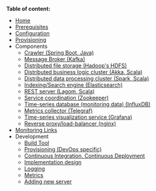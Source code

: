 **Table of content:**
* [Home](/)
* [Prerequisites](/prerequisites)
* [Configuration](/configuration)
* [Provisioning](/provisioning)
* Components
	* [Crawler (Spring Boot, Java)](/components/crawler)
	* [Message Broker (Kafka)](/components/kafka)
	* [Distributed file storage (Hadoop's HDFS)](/components/hadoop-hdfs)
	* [Distributed business logic cluster (Akka, Scala)](/components/akka)
	* [Distributed data processing cluster (Spark, Scala)](/components/spark)
	* [Indexing/Search engine (Elasticsearch)](/components/elasticsearch)
	* [REST server (Lagom, Scala)](/components/rest)
	* [Service coordination (Zookeeper)](/components/zookeeper)
	* [Time-series database (monitoring data) (InfluxDB)](/components/influxdb)
	* [Metrics collector (Telegraf)](/components/telegraf)
	* [Time-series visualization service (Grafana)](/components/grafana)
	* [Reverse proxy/load-balancer (nginx)](/components/nginx)
* [Monitoring Links](/monitoring_links)
* Development
	* [Build Tool](/build-tool)
	* [Provisioning (DevOps specific)](/provisioning_devops)
	* [Continuous Integration, Continuous Deployment](ci_cd)
	* [Implementation design](/implementation_design)
	* [Logging](/logging)
	* [Metrics](/metrics)
	* [Adding new server](/new_server)
